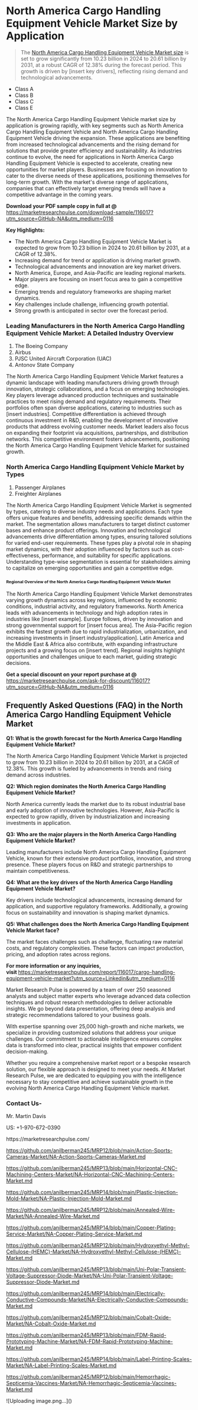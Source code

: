 <h1>North America Cargo Handling Equipment Vehicle Market&nbsp;Size by Application</h1><blockquote><p>The <a href="https://marketresearchpulse.com/download-sample/116017?utm_source=GitHub-NA&amp;utm_medium=0116">North America Cargo Handling Equipment Vehicle Market size</a> is set to grow significantly from 10.23 billion in 2024 to 20.61 billion by 2031, at a robust CAGR of 12.38% during the forecast period. This growth is driven by [insert key drivers], reflecting rising demand and technological advancements.</p></blockquote><ul><li>Class A <li> Class B <li> Class C <li> Class E</li></ul><p>The North America Cargo Handling Equipment Vehicle market size by application is growing rapidly, with key segments such as North America Cargo Handling Equipment Vehicle and North America Cargo Handling Equipment Vehicle driving the expansion. These applications are benefiting from increased technological advancements and the rising demand for solutions that provide greater efficiency and sustainability. As industries continue to evolve, the need for applications in North America Cargo Handling Equipment Vehicle is expected to accelerate, creating new opportunities for market players. Businesses are focusing on innovation to cater to the diverse needs of these applications, positioning themselves for long-term growth. With the market's diverse range of applications, companies that can effectively target emerging trends will have a competitive advantage in the coming years.</p><p><strong>Download your PDF sample copy in full at @ </strong><a href="https://marketresearchpulse.com/download-sample/116017?utm_source=GitHub-NA&amp;utm_medium=0116">https://marketresearchpulse.com/download-sample/116017?utm_source=GitHub-NA&amp;utm_medium=0116</a></p><p><strong>Key Highlights: </strong></p><ul><li>The North America Cargo Handling Equipment Vehicle Market is expected to grow from 10.23 billion in 2024 to 20.61 billion by 2031, at a CAGR of 12.38%.</li><li>Increasing demand for trend or application is driving market growth.</li><li>Technological advancements and innovation are key market drivers.</li><li>North America, Europe, and Asia-Pacific are leading regional markets.</li><li>Major players are focusing on insert focus area to gain a competitive edge.</li><li>Emerging trends and regulatory frameworks are shaping market dynamics.</li><li>Key challenges include challenge, influencing growth potential.</li><li>Strong growth is anticipated in sector over the forecast period.</li></ul><h3>Leading Manufacturers in the North America Cargo Handling Equipment Vehicle Market: A Detailed Industry Overview</h3><ol><li>The Boeing Company</li><li>Airbus</li><li>PJSC United Aircraft Corporation (UAC)</li><li>Antonov State Company</li></ol><div class="flex max-w-full flex-col flex-grow"><div class="min-h-8 text-message flex w-full flex-col items-end gap-2 whitespace-normal break-words [.text-message+&amp;]:mt-5" dir="auto" data-message-author-role="assistant" data-message-id="fd8432e4-4910-450d-b182-61b7bfb0a01f" data-message-model-slug="gpt-4o"><div class="flex w-full flex-col gap-1 empty:hidden first:pt-[3px]"><div class="markdown prose w-full break-words dark:prose-invert light"><p>The North America Cargo Handling Equipment Vehicle Market features a dynamic landscape with leading manufacturers driving growth through innovation, strategic collaborations, and a focus on emerging technologies. Key players leverage advanced production techniques and sustainable practices to meet rising demand and regulatory requirements. Their portfolios often span diverse applications, catering to industries such as [insert industries]. Competitive differentiation is achieved through continuous investment in R&amp;D, enabling the development of innovative products that address evolving customer needs. Market leaders also focus on expanding their footprint via acquisitions, partnerships, and distribution networks. This competitive environment fosters advancements, positioning the North America Cargo Handling Equipment Vehicle Market for sustained growth.</p></div></div></div></div><h3>North America Cargo Handling Equipment Vehicle Market by Types</h3><ol><li>Passenger Airplanes <li> Freighter Airplanes</li></ol><div class="flex max-w-full flex-col flex-grow"><div class="min-h-8 text-message flex w-full flex-col items-end gap-2 whitespace-normal break-words [.text-message+&amp;]:mt-5" dir="auto" data-message-author-role="assistant" data-message-id="084470be-0bb7-4664-bddf-5156b4f41249" data-message-model-slug="gpt-4o-mini"><div class="flex w-full flex-col gap-1 empty:hidden first:pt-[3px]"><div class="markdown prose w-full break-words dark:prose-invert light"><p>The North America Cargo Handling Equipment Vehicle Market is segmented by types, catering to diverse industry needs and applications. Each type offers unique features and benefits, addressing specific demands within the market. The segmentation allows manufacturers to target distinct customer bases and enhance product offerings. Innovation and technological advancements drive differentiation among types, ensuring tailored solutions for varied end-user requirements. These types play a pivotal role in shaping market dynamics, with their adoption influenced by factors such as cost-effectiveness, performance, and suitability for specific applications. Understanding type-wise segmentation is essential for stakeholders aiming to capitalize on emerging opportunities and gain a competitive edge.</p></div></div></div></div><h3><span style="font-size: 11px;">Regional Overview of the North America Cargo Handling Equipment Vehicle Market</span></h3><div class="flex max-w-full flex-col flex-grow"><div class="min-h-8 text-message flex w-full flex-col items-end gap-2 whitespace-normal break-words [.text-message+&amp;]:mt-5" dir="auto" data-message-author-role="assistant" data-message-id="e9038762-ce64-4e30-91c9-9bd413514231" data-message-model-slug="gpt-4o-mini"><div class="flex w-full flex-col gap-1 empty:hidden first:pt-[3px]"><div class="markdown prose w-full break-words dark:prose-invert light"><p>The North America Cargo Handling Equipment Vehicle Market demonstrates varying growth dynamics across key regions, influenced by economic conditions, industrial activity, and regulatory frameworks. North America leads with advancements in technology and high adoption rates in industries like [insert example]. Europe follows, driven by innovation and strong governmental support for [insert focus area]. The Asia-Pacific region exhibits the fastest growth due to rapid industrialization, urbanization, and increasing investments in [insert industry/application]. Latin America and the Middle East &amp; Africa also contribute, with expanding infrastructure projects and a growing focus on [insert trend]. Regional insights highlight opportunities and challenges unique to each market, guiding strategic decisions.</p></div></div></div></div><p><strong>Get a special discount on your report purchase at @ </strong><a href="https://marketresearchpulse.com/ask-for-discount/116017?utm_source=GitHub-NA&amp;utm_medium=0116">https://marketresearchpulse.com/ask-for-discount/116017?utm_source=GitHub-NA&amp;utm_medium=0116</a></p><h2>Frequently Asked Questions (FAQ) in the North America Cargo Handling Equipment Vehicle Market</h2><p><strong>Q1: What is the growth forecast for the North America Cargo Handling Equipment Vehicle Market?</strong></p><p>The North America Cargo Handling Equipment Vehicle Market is projected to grow from 10.23 billion in 2024 to 20.61 billion by 2031, at a CAGR of 12.38%. This growth is fueled by advancements in trends and rising demand across industries.</p><p><strong>Q2: Which region dominates the North America Cargo Handling Equipment Vehicle Market?</strong></p><p>North America currently leads the market due to its robust industrial base and early adoption of innovative technologies. However, Asia-Pacific is expected to grow rapidly, driven by industrialization and increasing investments in application.</p><p><strong>Q3: Who are the major players in the North America Cargo Handling Equipment Vehicle Market?</strong></p><p>Leading manufacturers include North America Cargo Handling Equipment Vehicle, known for their extensive product portfolios, innovation, and strong presence. These players focus on R&amp;D and strategic partnerships to maintain competitiveness.</p><p><strong>Q4: What are the key drivers of the North America Cargo Handling Equipment Vehicle Market?</strong></p><p>Key drivers include technological advancements, increasing demand for application, and supportive regulatory frameworks. Additionally, a growing focus on sustainability and innovation is shaping market dynamics.</p><p><strong>Q5: What challenges does the North America Cargo Handling Equipment Vehicle Market face?</strong></p><p>The market faces challenges such as challenge, fluctuating raw material costs, and regulatory complexities. These factors can impact production, pricing, and adoption rates across regions.</p><p><strong>For more information or any inquiries, visit&nbsp;</strong><a href="https://marketresearchpulse.com/report/116017/cargo-handling-equipment-vehicle-market?utm_source=Linkedin&utm_medium=0116">https://marketresearchpulse.com/report/116017/cargo-handling-equipment-vehicle-market?utm_source=Linkedin&utm_medium=0116</a></p><p>Market Research Pulse is powered by a team of over 250 seasoned analysts and subject matter experts who leverage advanced data collection techniques and robust research methodologies to deliver actionable insights. We go beyond data presentation, offering deep analysis and strategic recommendations tailored to your business goals.</p><p>With expertise spanning over 25,000 high-growth and niche markets, we specialize in providing customized solutions that address your unique challenges. Our commitment to actionable intelligence ensures complex data is transformed into clear, practical insights that empower confident decision-making.</p><p>Whether you require a comprehensive market report or a bespoke research solution, our flexible approach is designed to meet your needs. At Market Research Pulse, we are dedicated to equipping you with the intelligence necessary to stay competitive and achieve sustainable growth in the evolving North America Cargo Handling Equipment Vehicle market.</p><h3><strong>Contact Us-</strong></h3><p>Mr. Martin Davis</p><p>US: +1-970-672-0390</p><p>https://marketresearchpulse.com/</p><p><a href="https://github.com/anilberman245/MRP12/blob/main/Action-Sports-Cameras-Market/NA-Action-Sports-Cameras-Market.md">https://github.com/anilberman245/MRP12/blob/main/Action-Sports-Cameras-Market/NA-Action-Sports-Cameras-Market.md</a></p><p><a href="https://github.com/anilberman245/MRP13/blob/main/Horizontal-CNC-Machining-Centers-Market/NA-Horizontal-CNC-Machining-Centers-Market.md">https://github.com/anilberman245/MRP13/blob/main/Horizontal-CNC-Machining-Centers-Market/NA-Horizontal-CNC-Machining-Centers-Market.md</a></p><p><a href="https://github.com/anilberman245/MRP14/blob/main/Plastic-Injection-Mold-Market/NA-Plastic-Injection-Mold-Market.md">https://github.com/anilberman245/MRP14/blob/main/Plastic-Injection-Mold-Market/NA-Plastic-Injection-Mold-Market.md</a></p><p><a href="https://github.com/anilberman245/MRP12/blob/main/Annealed-Wire-Market/NA-Annealed-Wire-Market.md">https://github.com/anilberman245/MRP12/blob/main/Annealed-Wire-Market/NA-Annealed-Wire-Market.md</a></p><p><a href="https://github.com/anilberman245/MRP14/blob/main/Copper-Plating-Service-Market/NA-Copper-Plating-Service-Market.md">https://github.com/anilberman245/MRP14/blob/main/Copper-Plating-Service-Market/NA-Copper-Plating-Service-Market.md</a></p><p><a href="https://github.com/anilberman245/MRP12/blob/main/Hydroxyethyl-Methyl-Cellulose-(HEMC)-Market/NA-Hydroxyethyl-Methyl-Cellulose-(HEMC)-Market.md">https://github.com/anilberman245/MRP12/blob/main/Hydroxyethyl-Methyl-Cellulose-(HEMC)-Market/NA-Hydroxyethyl-Methyl-Cellulose-(HEMC)-Market.md</a></p><p><a href="https://github.com/anilberman245/MRP13/blob/main/Uni-Polar-Transient-Voltage-Suppressor-Diode-Market/NA-Uni-Polar-Transient-Voltage-Suppressor-Diode-Market.md">https://github.com/anilberman245/MRP13/blob/main/Uni-Polar-Transient-Voltage-Suppressor-Diode-Market/NA-Uni-Polar-Transient-Voltage-Suppressor-Diode-Market.md</a></p><p><a href="https://github.com/anilberman245/MRP14/blob/main/Electrically-Conductive-Compounds-Market/NA-Electrically-Conductive-Compounds-Market.md">https://github.com/anilberman245/MRP14/blob/main/Electrically-Conductive-Compounds-Market/NA-Electrically-Conductive-Compounds-Market.md</a></p><p><a href="https://github.com/anilberman245/MRP12/blob/main/Cobalt-Oxide-Market/NA-Cobalt-Oxide-Market.md">https://github.com/anilberman245/MRP12/blob/main/Cobalt-Oxide-Market/NA-Cobalt-Oxide-Market.md</a></p><p><a href="https://github.com/anilberman245/MRP13/blob/main/FDM-Rapid-Prototyping-Machine-Market/NA-FDM-Rapid-Prototyping-Machine-Market.md">https://github.com/anilberman245/MRP13/blob/main/FDM-Rapid-Prototyping-Machine-Market/NA-FDM-Rapid-Prototyping-Machine-Market.md</a></p><p><a href="https://github.com/anilberman245/MRP14/blob/main/Label-Printing-Scales-Market/NA-Label-Printing-Scales-Market.md">https://github.com/anilberman245/MRP14/blob/main/Label-Printing-Scales-Market/NA-Label-Printing-Scales-Market.md</a></p><p><a href="https://github.com/anilberman245/MRP12/blob/main/Hemorrhagic-Septicemia-Vaccines-Market/NA-Hemorrhagic-Septicemia-Vaccines-Market.md">https://github.com/anilberman245/MRP12/blob/main/Hemorrhagic-Septicemia-Vaccines-Market/NA-Hemorrhagic-Septicemia-Vaccines-Market.md</a></p>
![Uploading image.png…]()
